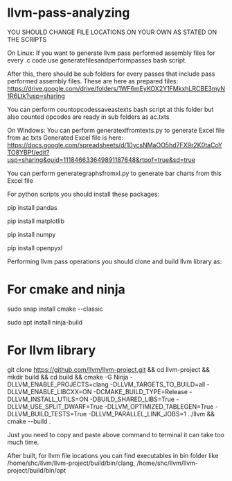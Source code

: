 # llvm-pass-analyzing

YOU SHOULD CHANGE FILE LOCATIONS ON YOUR OWN AS STATED ON THE SCRIPTS

On Linux:
If you want to generate llvm pass performed assembly files for every .c code use generatefilesandperformpasses bash script.

After this, there should be sub folders for every passes that include pass performed assembly files.
These are here as prepared files: https://drive.google.com/drive/folders/1WF6mEyKOX2Y1FMkxhLRCBE3myN1R6Ltk?usp=sharing

You can perform countopcodessaveastexts bash script at this folder but also counted opcodes are ready in sub folders as ac.txts

On Windows:
You can perform generatexlfromtexts.py to generate Excel file from ac.txts
Generated Excel file is here: https://docs.google.com/spreadsheets/d/10ycsNMaOO5hd7FX9r2K0taCoYTO8YBPf/edit?usp=sharing&ouid=111846633649891187648&rtpof=true&sd=true

You can perform generategraphsfromxl.py to generate bar charts from this Excel file

For python scripts you should install these packages:

pip install pandas

pip install matplotlib

pip install numpy

pip install openpyxl


Performing llvm pass operations you should clone and build llvm library as:

# For cmake and ninja
sudo snap install cmake --classic

sudo apt install ninja-build

# For llvm library
git clone https://github.com/llvm/llvm-project.git && cd llvm-project && mkdir build && cd build && cmake -G Ninja -DLLVM_ENABLE_PROJECTS=clang -DLLVM_TARGETS_TO_BUILD=all -DLLVM_ENABLE_LIBCXX=ON -DCMAKE_BUILD_TYPE=Release -DLLVM_INSTALL_UTILS=ON -DBUILD_SHARED_LIBS=True -DLLVM_USE_SPLIT_DWARF=True -DLLVM_OPTIMIZED_TABLEGEN=True -DLLVM_BUILD_TESTS=True -DLLVM_PARALLEL_LINK_JOBS=1 ../llvm && cmake --build .

Just you need to copy and paste above command to terminal it can take too much time.

After built, for llvm file locations you can find executables in bin folder like /home/shc/llvm/llvm-project/build/bin/clang, /home/shc/llvm/llvm-project/build/bin/opt
